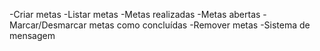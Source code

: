 -Criar metas 
-Listar metas 
    -Metas realizadas
    -Metas abertas
-Marcar/Desmarcar metas como concluídas 
-Remover metas
-Sistema de mensagem

